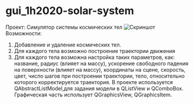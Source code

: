 # gui_1h2020-solar-system
Проект: Симулятор системы космических тел
![Скриншот](https://i.imgur.com/O4qy1KJ.png)
Возможности:
1) Добавление и удаление космических тел.
2) Для каждого тела возможно построение траектории движения
3) Для каждого тела возможна настройка таких параметров, как: название, радиус (влияет на массу), ускорение свободного падения на поверхности (влияет на массу), координаты на сцене, скорость, цвет, число шагов при построении траектории, тело, относительно которого корректируется траектория.
В проекте используется QAbstractListModel,для задания модели в QListView и QComboBox.
Графическая часть использует QGraphicsView, QGraphicsItem.
